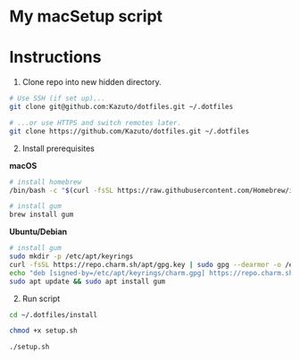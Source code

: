 # My macSetup script

# Instructions
1. Clone repo into new hidden directory.
```zsh
# Use SSH (if set up)...
git clone git@github.com:Kazuto/dotfiles.git ~/.dotfiles

# ...or use HTTPS and switch remotes later.
git clone https://github.com/Kazuto/dotfiles.git ~/.dotfiles
```

2. Install prerequisites

**macOS**
```sh
# install homebrew
/bin/bash -c "$(curl -fsSL https://raw.githubusercontent.com/Homebrew/install/master/install.sh)"

# install gum
brew install gum
```

**Ubuntu/Debian**
```sh
# install gum
sudo mkdir -p /etc/apt/keyrings
curl -fsSL https://repo.charm.sh/apt/gpg.key | sudo gpg --dearmor -o /etc/apt/keyrings/charm.gpg
echo "deb [signed-by=/etc/apt/keyrings/charm.gpg] https://repo.charm.sh/apt/ * *" | sudo tee /etc/apt/sources.list.d/charm.list
sudo apt update && sudo apt install gum
```


2. Run script
```sh
cd ~/.dotfiles/install

chmod +x setup.sh

./setup.sh
```
